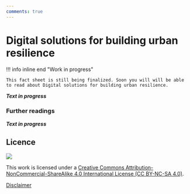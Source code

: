 ```yaml
---
comments: true
---
```


# Digital solutions for building urban resilience

!!! info inline end "Work in progress"

    This fact sheet is still being finalized. Soon you will will be able to read about Digital solutions for building urban resilience.

**_Text in progress_**

### Further readings

**_Text in progress_**

## Licence

![](https://i.creativecommons.org/l/by-nc-sa/4.0/88x31.png)

This work is licensed under a [Creative Commons Attribution-NonCommercial-ShareAlike 4.0 International License (CC BY-NC-SA 4.0)](https://creativecommons.org/licenses/by-nc-sa/4.0/).

[Disclaimer](../../disclaimer.md)
